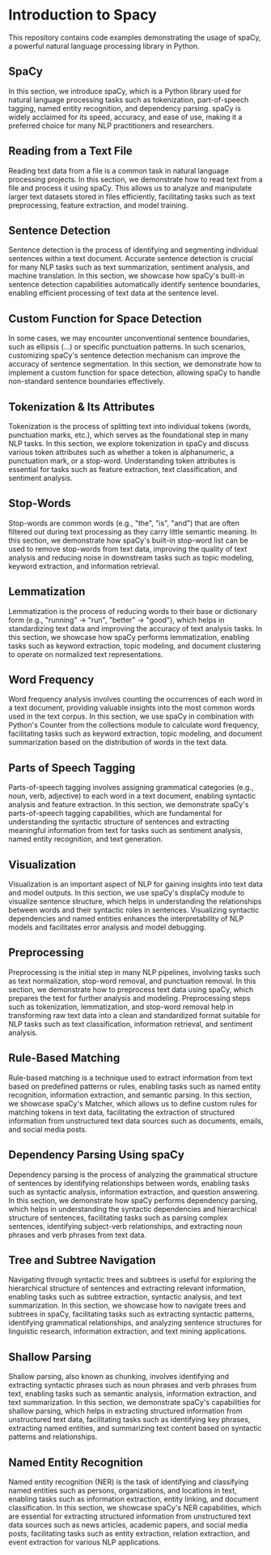 # Introduction to Spacy

This repository contains code examples demonstrating the usage of spaCy, a powerful natural language processing library in Python.

## SpaCy

In this section, we introduce spaCy, which is a Python library used for natural language processing tasks such as tokenization, part-of-speech tagging, named entity recognition, and dependency parsing. spaCy is widely acclaimed for its speed, accuracy, and ease of use, making it a preferred choice for many NLP practitioners and researchers.

## Reading from a Text File

Reading text data from a file is a common task in natural language processing projects. In this section, we demonstrate how to read text from a file and process it using spaCy. This allows us to analyze and manipulate larger text datasets stored in files efficiently, facilitating tasks such as text preprocessing, feature extraction, and model training.

## Sentence Detection

Sentence detection is the process of identifying and segmenting individual sentences within a text document. Accurate sentence detection is crucial for many NLP tasks such as text summarization, sentiment analysis, and machine translation. In this section, we showcase how spaCy's built-in sentence detection capabilities automatically identify sentence boundaries, enabling efficient processing of text data at the sentence level.

## Custom Function for Space Detection

In some cases, we may encounter unconventional sentence boundaries, such as ellipsis (...) or specific punctuation patterns. In such scenarios, customizing spaCy's sentence detection mechanism can improve the accuracy of sentence segmentation. In this section, we demonstrate how to implement a custom function for space detection, allowing spaCy to handle non-standard sentence boundaries effectively.

## Tokenization & Its Attributes

Tokenization is the process of splitting text into individual tokens (words, punctuation marks, etc.), which serves as the foundational step in many NLP tasks. In this section, we explore tokenization in spaCy and discuss various token attributes such as whether a token is alphanumeric, a punctuation mark, or a stop-word. Understanding token attributes is essential for tasks such as feature extraction, text classification, and sentiment analysis.

## Stop-Words

Stop-words are common words (e.g., "the", "is", "and") that are often filtered out during text processing as they carry little semantic meaning. In this section, we demonstrate how spaCy's built-in stop-word list can be used to remove stop-words from text data, improving the quality of text analysis and reducing noise in downstream tasks such as topic modeling, keyword extraction, and information retrieval.

## Lemmatization

Lemmatization is the process of reducing words to their base or dictionary form (e.g., "running" → "run", "better" → "good"), which helps in standardizing text data and improving the accuracy of text analysis tasks. In this section, we showcase how spaCy performs lemmatization, enabling tasks such as keyword extraction, topic modeling, and document clustering to operate on normalized text representations.

## Word Frequency

Word frequency analysis involves counting the occurrences of each word in a text document, providing valuable insights into the most common words used in the text corpus. In this section, we use spaCy in combination with Python's Counter from the collections module to calculate word frequency, facilitating tasks such as keyword extraction, topic modeling, and document summarization based on the distribution of words in the text data.

## Parts of Speech Tagging

Parts-of-speech tagging involves assigning grammatical categories (e.g., noun, verb, adjective) to each word in a text document, enabling syntactic analysis and feature extraction. In this section, we demonstrate spaCy's parts-of-speech tagging capabilities, which are fundamental for understanding the syntactic structure of sentences and extracting meaningful information from text for tasks such as sentiment analysis, named entity recognition, and text generation.

## Visualization

Visualization is an important aspect of NLP for gaining insights into text data and model outputs. In this section, we use spaCy's displaCy module to visualize sentence structure, which helps in understanding the relationships between words and their syntactic roles in sentences. Visualizing syntactic dependencies and named entities enhances the interpretability of NLP models and facilitates error analysis and model debugging.

## Preprocessing

Preprocessing is the initial step in many NLP pipelines, involving tasks such as text normalization, stop-word removal, and punctuation removal. In this section, we demonstrate how to preprocess text data using spaCy, which prepares the text for further analysis and modeling. Preprocessing steps such as tokenization, lemmatization, and stop-word removal help in transforming raw text data into a clean and standardized format suitable for NLP tasks such as text classification, information retrieval, and sentiment analysis.

## Rule-Based Matching

Rule-based matching is a technique used to extract information from text based on predefined patterns or rules, enabling tasks such as named entity recognition, information extraction, and semantic parsing. In this section, we showcase spaCy's Matcher, which allows us to define custom rules for matching tokens in text data, facilitating the extraction of structured information from unstructured text data sources such as documents, emails, and social media posts.

## Dependency Parsing Using spaCy

Dependency parsing is the process of analyzing the grammatical structure of sentences by identifying relationships between words, enabling tasks such as syntactic analysis, information extraction, and question answering. In this section, we demonstrate how spaCy performs dependency parsing, which helps in understanding the syntactic dependencies and hierarchical structure of sentences, facilitating tasks such as parsing complex sentences, identifying subject-verb relationships, and extracting noun phrases and verb phrases from text data.

## Tree and Subtree Navigation

Navigating through syntactic trees and subtrees is useful for exploring the hierarchical structure of sentences and extracting relevant information, enabling tasks such as subtree extraction, syntactic analysis, and text summarization. In this section, we showcase how to navigate trees and subtrees in spaCy, facilitating tasks such as extracting syntactic patterns, identifying grammatical relationships, and analyzing sentence structures for linguistic research, information extraction, and text mining applications.

## Shallow Parsing

Shallow parsing, also known as chunking, involves identifying and extracting syntactic phrases such as noun phrases and verb phrases from text, enabling tasks such as semantic analysis, information extraction, and text summarization. In this section, we demonstrate spaCy's capabilities for shallow parsing, which helps in extracting structured information from unstructured text data, facilitating tasks such as identifying key phrases, extracting named entities, and summarizing text content based on syntactic patterns and relationships.

## Named Entity Recognition

Named entity recognition (NER) is the task of identifying and classifying named entities such as persons, organizations, and locations in text, enabling tasks such as information extraction, entity linking, and document classification. In this section, we showcase spaCy's NER capabilities, which are essential for extracting structured information from unstructured text data sources such as news articles, academic papers, and social media posts, facilitating tasks such as entity extraction, relation extraction, and event extraction for various NLP applications.

